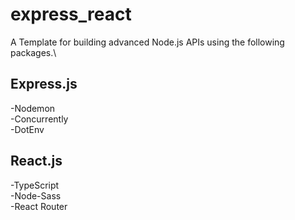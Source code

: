 # express_react

A Template for building advanced Node.js APIs using the following packages.\

## Express.js

-Nodemon\
 -Concurrently\
 -DotEnv

## React.js

-TypeScript\
 -Node-Sass\
 -React Router
